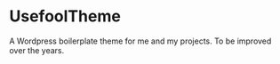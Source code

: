 # UsefoolTheme
A Wordpress boilerplate theme for me and my projects. To be improved over the years.
